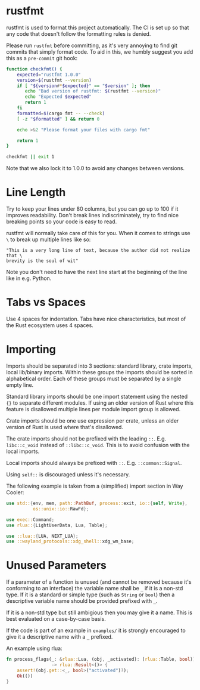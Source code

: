 # rustfmt
rustfmt is used to format this project automatically. The CI is set up so that any code that doesn't follow the formatting rules is denied.

Please run `rustfmt` before committing, as it's very annoying to find git commits that simply format code. To aid in this, we humbly suggest you add this as a `pre-commit` git hook:

```bash
function checkfmt() {
    expected="rustfmt 1.0.0"
    version=$(rustfmt --version)
    if [ "${version#*$expected}" == "$version" ]; then
       echo "Bad version of rustfmt: $(rustfmt --version)"
       echo "Expected $expected"
       return 1
    fi
    formatted=$(cargo fmt -- --check)
    [ -z "$formatted" ] && return 0

    echo >&2 "Please format your files with cargo fmt"

    return 1
}

checkfmt || exit 1
```

Note that we also lock it to 1.0.0 to avoid any changes between versions.

# Line Length
Try to keep your lines under 80 columns, but you can go up to 100 if it improves readability. Don't break lines indiscriminately, try to find nice breaking points so your code is easy to read.

rustfmt will normally take care of this for you. When it comes to strings use `\` to break up multiple lines like so:

```
"This is a very long line of text, because the author did not realize that \
brevity is the soul of wit"
```

Note you don't need to have the next line start at the beginning of the line like in e.g. Python.

# Tabs vs Spaces
Use 4 spaces for indentation. Tabs have nice characteristics, but most of the Rust ecosystem uses 4 spaces.

# Importing
Imports should be separated into 3 sections: standard library, crate imports, local lib/binary imports. Within these groups the imports should be sorted in alphabetical order. Each of these groups must be separated by a single empty line.

Standard library imports should be one import statement using the nested `{}` to separate different modules. If using an older version of Rust where this feature is disallowed multiple lines per module import group is allowed.

Crate imports should be one use expression per crate, unless an older version of Rust is used where that's disallowed.

The crate imports should not be prefixed with the leading `::`. E.g. `libc::c_void` instead of `::libc::c_void`. This is to avoid confusion with the local imports.

Local imports should always be prefixed with `::`. E.g. `::common::Signal`.

Using `self::` is discouraged unless it's necessary.

The following example is taken from a (simplified) import section in Way Cooler:

```rust
use std::{env, mem, path::PathBuf, process::exit, io::{self, Write},
          os::unix::io::RawFd};

use exec::Command;
use rlua::{LightUserData, Lua, Table};

use ::lua::{LUA, NEXT_LUA};
use ::wayland_protocols::xdg_shell::xdg_wm_base;
```

# Unused Parameters
If a parameter of a function is unused (and cannot be removed because it's conforming to an interface) the variable name shall be `_` if it is a non-std type. If it is a standard or simple type (such as `String` or `bool`) then a descriptive variable name should be provided prefixed with `_`.

If it is a non-std type but still ambigious then you may give it a name. This is best evaluated on a case-by-case basis.

If the code is part of an example in `examples/` it is strongly encouraged to give it a descriptive name with a `_` prefixed.

An example using rlua:

```rust
fn process_flags(_: &rlua::Lua, (obj, _activated): (rlua::Table, bool))
                 -> rlua::Result<()> {
    assert!(obj.get::<_, bool>("activated")?);
    Ok(())
}
```
